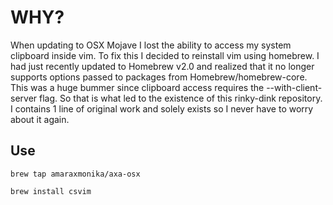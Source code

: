 # WHY?
When updating to OSX Mojave I lost the ability to access my system clipboard 
inside vim. To fix this I decided to reinstall vim using homebrew. I had 
just recently updated to Homebrew v2.0 and realized that it no longer supports
options passed to packages from Homebrew/homebrew-core. This was a huge bummer
since clipboard access requires the --with-client-server flag. So that is
what led to the existence of this rinky-dink repository. I contains 1 line
of original work and solely exists so I never have to worry about it again.

## Use
`brew tap amaraxmonika/axa-osx`

`brew install csvim`
